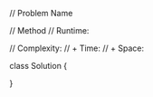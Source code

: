 // Problem Name

// Method
// Runtime:

// Complexity:
// + Time:
// + Space:

class Solution {

}

